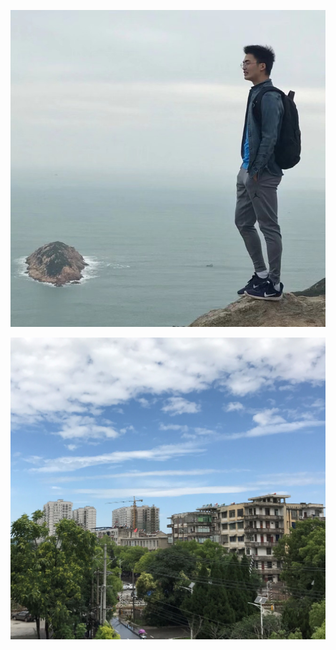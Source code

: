 

![](../images/profile.jpg)

![](https://github.com/JessieYueLiu/JessieYueLiu.github.io/blob/master/images/%E8%80%81%E6%B2%B3%E5%8F%A31.jpg?raw=true)

